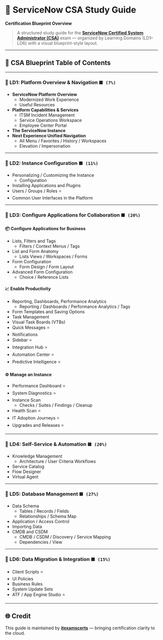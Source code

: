 # 🧭 ServiceNow CSA Study Guide  
**Certification Blueprint Overview**

> A structured study guide for the **[ServiceNow Certified System Administrator (CSA)](https://www.itexamscerts.com/servicenow/csa-dumps.html)** exam — organized by Learning Domains (LD1–LD6) with a visual blueprint-style layout.

---

## 📘 CSA Blueprint Table of Contents

---

### 🔹 **LD1: Platform Overview & Navigation** `🟦 (7%)`

- **ServiceNow Platform Overview**  
  - Modernized Work Experience  
  - Useful Resources  
- **Platform Capabilities & Services**  
  - ITSM Incident Management  
  - Service Operations Workspace  
  - Employee Center Portal  
- **The ServiceNow Instance**  
- **Next Experience Unified Navigation**  
  - All Menu / Favorites / History / Workspaces  
  - Elevation / Impersonation  

---

### 🔹 **LD2: Instance Configuration** `🟩 (11%)`

- Personalizing / Customizing the Instance  
  - Configuration  
- Installing Applications and Plugins  
- Users / Groups / Roles ⭐  
- Common User Interfaces in the Platform  

---

### 🔹 **LD3: Configure Applications for Collaboration** `🟧 (20%)`

#### 📦 Configure Applications for Business  
- Lists, Filters and Tags  
  - Filters / Context Menus / Tags  
- List and Form Anatomy  
  - Lists Views / Workspaces / Forms  
- Form Configuration  
  - Form Design / Form Layout  
- Advanced Form Configuration  
  - Choice / Reference Lists  

#### 📈 Enable Productivity  
- Reporting, Dashboards, Performance Analytics  
  - Reporting / Dashboards / Performance Analytics / Tags  
- Form Templates and Saving Options  
- Task Management  
- Visual Task Boards (VTBs)  
- Quick Messages ⭐  
- Notifications  
- Sidebar ⭐  
- Integration Hub ⭐  
- Automation Center ⭐  
- Predictive Intelligence ⭐  

#### ⚙️ Manage an Instance  
- Performance Dashboard ⭐  
- System Diagnostics ⭐  
- Instance Scan  
  - Checks / Suites / Findings / Cleanup  
- Health Scan ⭐  
- IT Adoption Journeys ⭐  
- Upgrades and Releases ⭐  

---

### 🔹 **LD4: Self-Service & Automation** `🟨 (20%)`

- Knowledge Management  
  - Architecture / User Criteria Workflows  
- Service Catalog  
- Flow Designer  
- Virtual Agent  

---

### 🔹 **LD5: Database Management** `🟥 (27%)`

- Data Schema  
  - Tables / Records / Fields  
  - Relationships / Schema Map  
- Application / Access Control  
- Importing Data  
- CMDB and CSDM  
  - CMDB / CSDM / Discovery / Service Mapping  
  - Dependencies / View  

---

### 🔹 **LD6: Data Migration & Integration** `🟪 (15%)`

- Client Scripts ⭐  
- UI Policies  
- Business Rules  
- System Update Sets  
- ATF / App Engine Studio ⭐  


---

## 🌐 Credit

This guide is maintained by [**itexamscerts**](https://github.com/itexamscerts) — bringing certification clarity to the cloud.


